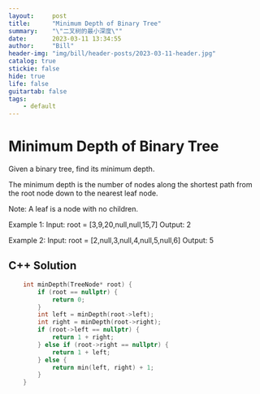 ```yaml
---
layout:     post
title:      "Minimum Depth of Binary Tree"
summary:    "\"二叉树的最小深度\""
date:       2023-03-11 13:34:55
author:     "Bill"
header-img: "img/bill/header-posts/2023-03-11-header.jpg"
catalog: true
stickie: false
hide: true
life: false
guitartab: false
tags:
    - default
---
```


# Minimum Depth of Binary Tree

Given a binary tree, find its minimum depth.

The minimum depth is the number of nodes along the shortest path from the root node down to the nearest leaf node.

Note: A leaf is a node with no children.

Example 1:
Input: root = [3,9,20,null,null,15,7]
Output: 2

Example 2:
Input: root = [2,null,3,null,4,null,5,null,6]
Output: 5

## C++ Solution

```c++
    int minDepth(TreeNode* root) {
        if (root == nullptr) {
            return 0;
        }
        int left = minDepth(root->left);
        int right = minDepth(root->right);
        if (root->left == nullptr) {
            return 1 + right;
        } else if (root->right == nullptr) {
            return 1 + left;
        } else {
            return min(left, right) + 1;
        }
    }
```


